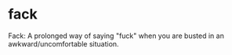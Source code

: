# fack
Fack: A prolonged way of saying "fuck" when you are busted in an awkward/uncomfortable situation.

